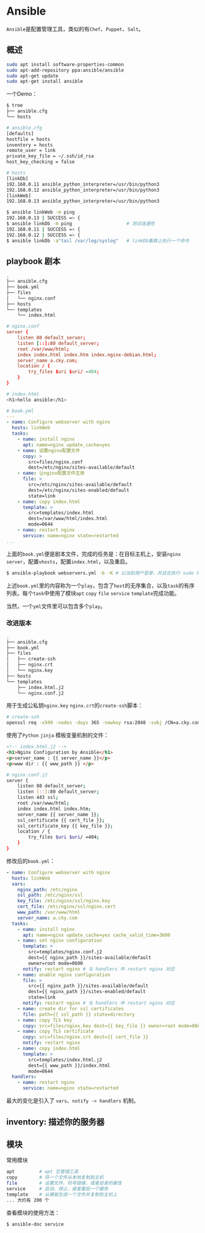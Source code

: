 # Ansible

`Ansible`是配置管理工具，类似的有`Chef`、`Puppet`、`Salt`。

## 概述

```bash
sudo apt install software-properties-common
sudo apt-add-repository ppa:ansible/ansible
sudo apt-get update
sudo apt-get install ansible
```

一个Demo：

```bash
$ tree
├── ansible.cfg
└── hosts
```

```bash
# ansible.cfg
[defaults]
hostfile = hosts
inventory = hosts
remote_user = link
private_key_file = ~/.ssh/id_rsa
host_key_checking = false
```

```bash
# hosts
[linkDb]
192.168.0.11 ansible_python_interpreter=/usr/bin/python3 
192.168.0.12 ansible_python_interpreter=/usr/bin/python3
[linkWeb]
192.168.0.13 ansible_python_interpreter=/usr/bin/python3
```

```bash
$ ansible linkWeb -m ping
192.168.0.13 | SUCCESS => {
$ ansible linkDb -m ping                    # 测试连通性
192.168.0.11 | SUCCESS => {
192.168.0.12 | SUCCESS => {
$ ansible linkDb -a"tail /var/log/syslog"   # linkDb集群上执行一个命令
```

## playbook 剧本

```bash
.
├── ansible.cfg
├── book.yml
├── files
│   └── nginx.conf
├── hosts
└── templates
    └── index.html
```

```conf
# nginx.conf
server {
    listen 80 default_server;
    listen [::]:80 default_server;
    root /var/www/html;
    index index.html index.htm index.nginx-debian.html;
    server_name a.cky.com;
    location / {
        try_files $uri $uri/ =404;
    }
}
```

```bash
# index.html
<h1>hello ansible</h1>
```

```yaml
# book.yml
---
- name: Configure webserver with nginx
  hosts: linkWeb
  tasks:
    - name: install nginx
      apt: name=nginx update_cache=yes
    - name: 设置nginx配置文件
      copy: >
        src=files/nginx.conf
        dest=/etc/nginx/sites-available/default
    - name: 让nginx配置文件生效
      file: >
        src=/etc/nginx/sites-available/default
        dest=/etc/nginx/sites-enabled/default
        state=link
    - name: copy index.html
      template: >
        src=templates/index.html
        dest=/var/www/html/index.html
        mode=0644
    - name: restart nginx
      service: name=nginx state=restarted
...
```

上面的`book.yml`便是剧本文件，完成的任务是：在目标主机上，安装`nginx server`，配置`vhosts`，配置`index.html`，以及重启。

```bash
$ ansible-playbook webservers.yml -b -K # 以当前用户登录，并且在执行 sudo 时，询问密码
```

上述`book.yml`里的内容称为一个`play`，包含了`host`的无序集合，以及`task`的有序列表。每个`task`中使用了模块`apt` `copy` `file` `service` `template`完成功能。

当然，一个`yml`文件里可以包含多个`play`。

### 改进版本

```bash
.
├── ansible.cfg
├── book.yml
├── files
│   ├── create-ssh
│   ├── nginx.crt
│   └── nginx.key
├── hosts
└── templates
    ├── index.html.j2
    └── nginx.conf.j2
```

用于生成公私钥`nginx.key` `nginx.crt`的`create-ssh`脚本：

```bash
# create-ssh
openssl req -x509 -nodes -days 365 -newkey rsa:2048 -subj /CN=a.cky.com -keyout nginx.key -out nginx.crt
```

使用了`Python` `jinja` 模板变量机制的文件：

```html
<!-- index.html.j2 -->
<h1>Nginx Configuration by Ansible</h1>
<p>server_name : {{ server_name }}</p>
<p>www dir : {{ www_path }} </p>
```

```bash
# nginx.conf.j2
server {
    listen 80 default_server;
    listen [::]:80 default_server;
    listen 443 ssl;
    root /var/www/html;
    index index.html index.htm;
    server_name {{ server_name }}; 
    ssl_certificate {{ cert_file }}; 
    ssl_certificate_key {{ key_file }}; 
    location / { 
        try_files $uri $uri/ =404;
    }   
}
```

修改后的`book.yml`：

```yml
- name: Configure webserver with nginx
  hosts: linkWeb
  vars:
    nginx_path: /etc/nginx
    ssl_path: /etc/nginx/ssl
    key_file: /etc/nginx/ssl/nginx.key
    cert_file: /etc/nginx/ssl/nginx.cert
    www_path: /var/www/html
    server_name: a.cky.com
  tasks:
    - name: install nginx
      apt: name=nginx update_cache=yes cache_valid_time=3600
    - name: set nginx configuration
      template: >
        src=templates/nginx.conf.j2
        dest={{ nginx_path }}/sites-available/default
        owner=root mode=0600
      notify: restart nginx # 与 handlers 中 restart nginx 对应
    - name: enable nginx configuration
      file: >
        src={{ nginx_path }}/sites-available/default
        dest={{ nginx_path }}/sites-enabled/default
        state=link
      notify: restart nginx # 与 handlers 中 restart nginx 对应
    - name: create dir for ssl certificates
      file: path={{ ssl_path }} state=directory
    - name: copy TLS key
      copy: src=files/nginx.key dest={{ key_file }} owner=root mode=0600
    - name: copy TLS certificate
      copy: src=files/nginx.crt dest={{ cert_file }}
      notify: restart nginx
    - name: copy index.html
      template: >
        src=templates/index.html.j2
        dest={{ www_path }}/index.html
        mode=0644
  handlers:
    - name: restart nginx
      service: name=nginx state=restarted
```

最大的变化是引入了 `vars`、`notify -> handlers` 机制。

## inventory: 描述你的服务器


## 模块

常用模块

```bash
apt         # apt 包管理工具
copy        # 将一个文件从本地复制到主机
file        # 设置文件、符号链接、或者目录的属性
service     # 启动、停止、或者重启一个服务
template    # 从模板生成一个文件并复制到主机上
... 大约有 200 个
```

查看模块的使用方法：

```bash
$ ansible-doc service
```